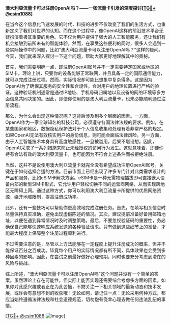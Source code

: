 **澳大利亞流量卡可以注册OpenAI吗？——一张流量卡引发的深度探讨[[TG💪+ @esim1088](https://t.me/s/esim1088)]**

在当今这个信息化飞速发展的时代，科技的进步不仅改变了我们的生活方式，也重新定义了我们对世界的认知。而在这个过程中，像OpenAI这样的前沿技术平台无疑扮演着极其重要的角色。它不仅为用户提供了强大的人工智能服务，还让我们有机会接触到前所未有的智能体验。然而，在享受这些便利的同时，很多人会遇到一些实际操作中的问题，比如“澳大利亞流量卡可以注册OpenAI吗？”这样的疑问。今天，我们就来深入探讨一下这个问题，帮助大家更好地理解其中的奥秘。

首先，我们需要明确一点，即注册OpenAI账号并不一定需要特定国家或地区的SIM卡。理论上讲，只要你的设备能够正常联网，并且具备一定的国际通信能力，就可以完成注册过程。然而，实际情况却可能比想象中复杂得多。这是因为OpenAI为了确保其服务的安全性和合规性，会对用户的地理位置进行严格的验证。这种验证机制通常是通过IP地址、手机号码归属地以及设备的网络环境等多方面信息共同决定的。因此，即便你使用的是澳大利亞流量卡，也未必能顺利通过注册流程。

那么，为什么会出现这种情况呢？这背后涉及到多个层面的因素。一方面，OpenAI作为一家全球知名的科技公司，必须遵守各国法律法规的要求。例如，在某些国家和地区，数据隐私保护法对于个人信息收集和处理有着非常严格的规定。如果OpenAI无法有效核实用户的身份信息，则可能会面临法律风险。另一方面，由于人工智能技术本身具有高度敏感性，一旦被滥用，后果不堪设想。因此，OpenAI采取了一系列措施来防止未经授权的访问行为发生。这就意味着，即便你持有合法有效的澳大利亞流量卡，也可能因为不符合上述条件而被拒绝注册。

当然，这并不是说使用澳大利亞流量卡就完全没有希望成功注册OpenAI账号。关键在于如何选择合适的方法。目前市面上已经出现了许多专门针对此类需求设计的产品和服务，比如eSIM卡解决方案。eSIM卡是一种无需物理插拔即可直接嵌入设备内部的新型SIM卡形式，它允许用户轻松切换不同的运营商网络，从而实现跨地区无障碍上网。通过这种方式，你可以利用澳大利亞流量卡所提供的优质网络资源，绕开地域限制，提高注册成功率。

此外，还有一些技巧可以帮助你更高效地完成注册任务。首先，在填写相关信息时尽量保持真实准确，避免出现虚假陈述的情况。其次，建议提前准备好备用邮箱地址，以便在遇到异常情况时及时调整策略。最后，不要忽视验证码的重要性，务必确保自己能够快速响应系统发送的各种验证请求。只有做到这些细节上的准备，才能最大程度上保障整个注册过程顺利进行。

不过需要注意的是，尽管以上方法能够在一定程度上提升注册成功的概率，但并不能保证百分之百成功。毕竟每个用户的实际情况都有所不同，具体效果也会受到多种因素的影响。因此，在尝试之前最好做好心理预期，同时也要充分考虑到潜在的风险与挑战。

综上所述，“澳大利亞流量卡可以注册OpenAI吗”这个问题并没有一个简单的答案。虽然理论上存在可能性，但实际上能否实现还需要综合考虑多方面的因素。如果你对此感兴趣或者正在为此苦恼，不妨关注一下相关领域的最新动态和技术发展，或许会有意想不到的收获哦！无论如何，请记住一点：无论采用何种方式，都应当始终遵循法律法规和社会道德规范，切勿抱有侥幸心理去做任何违法乱纪的事情。

[[TG💪+ @esim1088](https://t.me/s/esim1088) ![Image](https://i.postimg.cc/4NQfJmqS/Snipaste-2025-05-13-00-14-12.png)]